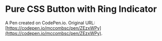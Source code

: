 # Pure CSS Button with Ring Indicator

A Pen created on CodePen.io. Original URL: [https://codepen.io/mccombsc/pen/ZEzxWPy](https://codepen.io/mccombsc/pen/ZEzxWPy).

